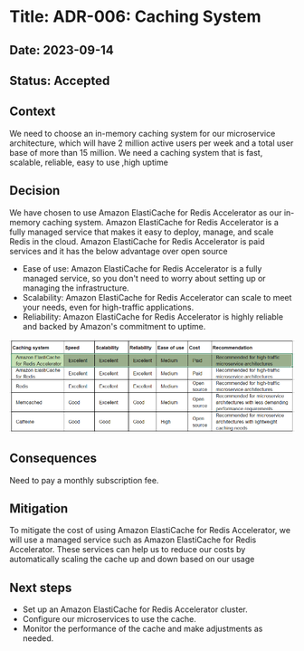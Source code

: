 # Title: ADR-006: Caching System

## Date: 2023-09-14

## Status: Accepted

## Context

We need to choose an in-memory caching system for our microservice architecture, which will have 2 million active users per week and a total user base of more than 15 million. We need a caching system that is fast, scalable, reliable,  easy to use ,high uptime

## Decision

We have chosen to use Amazon ElastiCache for Redis Accelerator as our in-memory caching system. Amazon ElastiCache for Redis Accelerator is a fully managed service that makes it easy to deploy, manage, and scale Redis in the cloud.
Amazon ElastiCache for Redis Accelerator is paid services and it has the below advantage over open source

* Ease of use: Amazon ElastiCache for Redis Accelerator is a fully managed service, so you don't need to worry about setting up or managing the infrastructure.
* Scalability: Amazon ElastiCache for Redis Accelerator can scale to meet your needs, even for high-traffic applications.
* Reliability: Amazon ElastiCache for Redis Accelerator is highly reliable and backed by Amazon's commitment to uptime.

![Caching System](../.media/CachingSystem.png)

## Consequences

Need to pay a monthly subscription fee.

## Mitigation

To mitigate the cost of using Amazon ElastiCache for Redis Accelerator, we will use a managed service such as Amazon ElastiCache for Redis Accelerator. These services can help us to reduce our costs by automatically scaling the cache up and down based on our usage

## Next steps

* Set up an Amazon ElastiCache for Redis Accelerator cluster.
* Configure our microservices to use the cache.
* Monitor the performance of the cache and make adjustments as needed.
